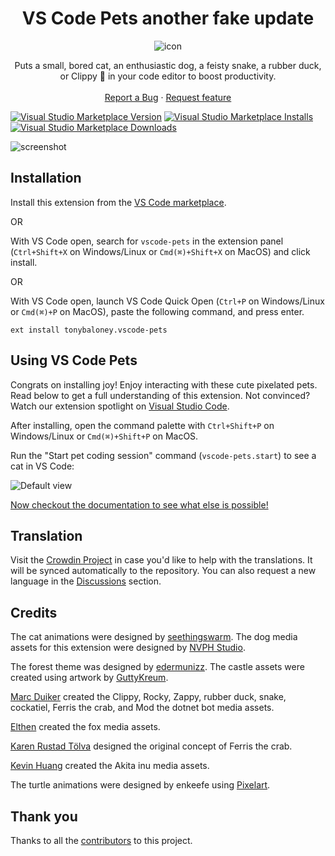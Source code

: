 <div align='center'>

# VS Code Pets another fake update

![icon](https://github.com/tonybaloney/vscode-pets/raw/master/icon.png)
</div>    

<p align="center">
    Puts a small, bored cat, an enthusiastic dog, a feisty snake, a rubber duck, or Clippy 📎 in your code editor to boost productivity.
    <br>
    <br>
    <a href="https://github.com/tonybaloney/vscode-pets/issues/new?assignees=&labels=feature&template=bug_report.md&title=">Report a Bug</a>
    ·
    <a href="https://github.com/tonybaloney/vscode-pets/issues/new?assignees=&labels=feature&template=feature_request.md&title=">Request feature</a>
</p>

[![Visual Studio Marketplace Version](https://img.shields.io/visual-studio-marketplace/v/tonybaloney.vscode-pets?color=blue&logo=visual-studio)](https://marketplace.visualstudio.com/items?itemName=tonybaloney.vscode-pets&WT.mc_id=python-17801-anthonyshaw)
[![Visual Studio Marketplace Installs](https://img.shields.io/visual-studio-marketplace/i/tonybaloney.vscode-pets?logo=visualstudio)](https://marketplace.visualstudio.com/items?itemName=tonybaloney.vscode-pets&WT.mc_id=python-17801-anthonyshaw)
[![Visual Studio Marketplace Downloads](https://img.shields.io/visual-studio-marketplace/d/tonybaloney.vscode-pets?logo=visualstudio)](https://marketplace.visualstudio.com/items?itemName=tonybaloney.vscode-pets&WT.mc_id=python-17801-anthonyshaw)

![screenshot](https://github.com/tonybaloney/vscode-pets/raw/master/docs/source/_static/screenshot.gif)

## Installation

Install this extension from the [VS Code marketplace](https://marketplace.visualstudio.com/items?itemName=tonybaloney.vscode-pets&WT.mc_id=python-17801-anthonyshaw).

OR

With VS Code open, search for `vscode-pets` in the extension panel (`Ctrl+Shift+X` on Windows/Linux or `Cmd(⌘)+Shift+X` on MacOS) and click install.

OR

With VS Code open, launch VS Code Quick Open (`Ctrl+P` on Windows/Linux or `Cmd(⌘)+P` on MacOS), paste the following command, and press enter.

`ext install tonybaloney.vscode-pets`

## Using VS Code Pets

Congrats on installing joy! Enjoy interacting with these cute pixelated pets. Read below to get a full understanding of this extension. Not convinced? Watch our extension spotlight on [Visual Studio Code](https://www.youtube.com/watch?v=aE6Ifj_KstI).

After installing, open the command palette with `Ctrl+Shift+P` on Windows/Linux or `Cmd(⌘)+Shift+P` on MacOS.  

Run the "Start pet coding session" command (`vscode-pets.start`) to see a cat in VS Code:

![Default view](https://github.com/tonybaloney/vscode-pets/raw/master/docs/source/_static/pet-in-default-explorer.png)

[Now checkout the documentation to see what else is possible!](https://tonybaloney.github.io/vscode-pets)

## Translation

Visit the [Crowdin Project](https://crowdin.com/project/vscode-pets) in case you'd like to help with the translations. It will be synced automatically to the repository. You can also request a new language in the [Discussions](https://crowdin.com/project/vscode-pets/discussions) section.

## Credits

The cat animations were designed by [seethingswarm](https://seethingswarm.itch.io/catset). The dog media assets for this extension were designed by [NVPH Studio](https://nvph-studio.itch.io/dog-animation-4-different-dogs). 

The forest theme was designed by [edermunizz](https://edermunizz.itch.io/free-pixel-art-forest). The castle assets were created using artwork by [GuttyKreum](https://guttykreum.itch.io/gothic-castle-game-assets).

[Marc Duiker](https://twitter.com/marcduiker) created the Clippy, Rocky, Zappy, rubber duck, snake, cockatiel, Ferris the crab, and Mod the dotnet bot media assets.

[Elthen](https://twitter.com/pixelthen) created the fox media assets.

[Karen Rustad Tölva](https://www.aldeka.net) designed the original concept of Ferris the crab.

[Kevin Huang](https://github.com/kevin2huang) created the Akita inu media assets.

The turtle animations were designed by enkeefe using [Pixelart](https://www.pixilart.com/draw).

## Thank you

Thanks to all the [contributors](https://github.com/tonybaloney/vscode-pets/graphs/contributors) to this project.
